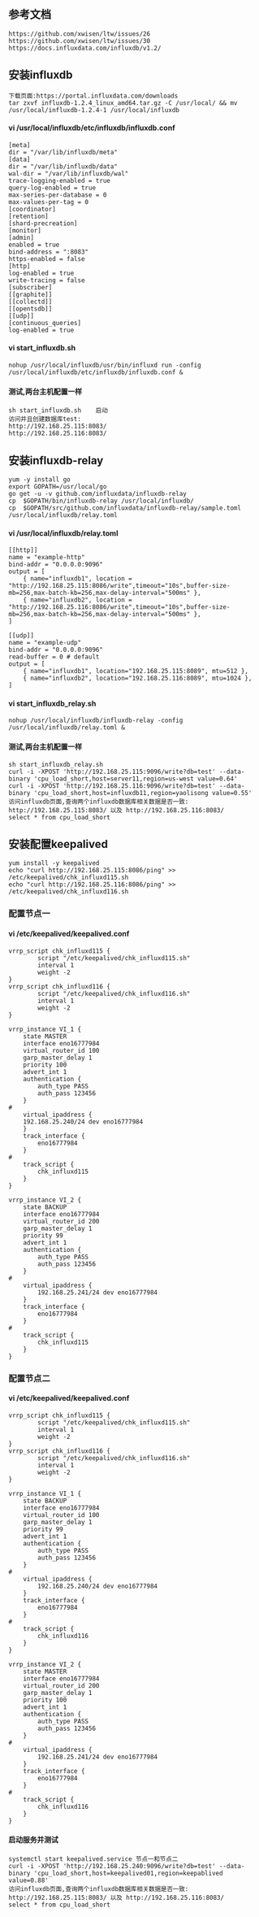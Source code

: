 ## 参考文档
    https://github.com/xwisen/ltw/issues/26
    https://github.com/xwisen/ltw/issues/30
    https://docs.influxdata.com/influxdb/v1.2/
## 安装influxdb
    下载页面:https://portal.influxdata.com/downloads
    tar zxvf influxdb-1.2.4_linux_amd64.tar.gz -C /usr/local/ && mv /usr/local/influxdb-1.2.4-1 /usr/local/influxdb
#### vi /usr/local/influxdb/etc/influxdb/influxdb.conf
    [meta]
    dir = "/var/lib/influxdb/meta"
    [data]
    dir = "/var/lib/influxdb/data"
    wal-dir = "/var/lib/influxdb/wal"
    trace-logging-enabled = true
    query-log-enabled = true
    max-series-per-database = 0
    max-values-per-tag = 0
    [coordinator]
    [retention]
    [shard-precreation]
    [monitor]
    [admin]
    enabled = true
    bind-address = ":8083"
    https-enabled = false
    [http]
    log-enabled = true
    write-tracing = false
    [subscriber]
    [[graphite]]
    [[collectd]]
    [[opentsdb]]
    [[udp]]
    [continuous_queries]
    log-enabled = true
#### vi start_influxdb.sh
    nohup /usr/local/influxdb/usr/bin/influxd run -config /usr/local/influxdb/etc/influxdb/influxdb.conf &
#### 测试,两台主机配置一样
    sh start_influxdb.sh    启动
    访问并且创建数据库test:
    http://192.168.25.115:8083/  
    http://192.168.25.116:8083/   
## 安装influxdb-relay
    yum -y install go
    export GOPATH=/usr/local/go
    go get -u -v github.com/influxdata/influxdb-relay
    cp  $GOPATH/bin/influxdb-relay /usr/local/influxdb/
    cp  $GOPATH/src/github.com/influxdata/influxdb-relay/sample.toml /usr/local/influxdb/relay.toml
#### vi /usr/local/influxdb/relay.toml
    [[http]]
    name = "example-http"
    bind-addr = "0.0.0.0:9096"
    output = [
        { name="influxdb1", location = "http://192.168.25.115:8086/write",timeout="10s",buffer-size-mb=256,max-batch-kb=256,max-delay-interval="500ms" },
        { name="influxdb2", location = "http://192.168.25.116:8086/write",timeout="10s",buffer-size-mb=256,max-batch-kb=256,max-delay-interval="500ms" },
    ]

    [[udp]]
    name = "example-udp"
    bind-addr = "0.0.0.0:9096"
    read-buffer = 0 # default
    output = [
        { name="influxdb1", location="192.168.25.115:8089", mtu=512 },
        { name="influxdb2", location="192.168.25.116:8089", mtu=1024 },
    ]
#### vi start_influxdb_relay.sh
    nohup /usr/local/influxdb/influxdb-relay -config /usr/local/influxdb/relay.toml &
#### 测试,两台主机配置一样
    sh start_influxdb_relay.sh
    curl -i -XPOST 'http://192.168.25.115:9096/write?db=test' --data-binary 'cpu_load_short,host=server11,region=us-west value=0.64'
    curl -i -XPOST 'http://192.168.25.116:9096/write?db=test' --data-binary 'cpu_load_short,host=influxdb11,region=yaolisong value=0.55'
    访问influxdb页面,查询两个influxdb数据库相关数据是否一致:
    http://192.168.25.115:8083/ 以及 http://192.168.25.116:8083/ 
    select * from cpu_load_short
## 安装配置keepalived
    yum install -y keepalived
    echo "curl http://192.168.25.115:8086/ping" >> /etc/keepalived/chk_influxd115.sh
    echo "curl http://192.168.25.116:8086/ping" >> /etc/keepalived/chk_influxd116.sh
### 配置节点一
#### vi /etc/keepalived/keepalived.conf
    vrrp_script chk_influxd115 {
            script "/etc/keepalived/chk_influxd115.sh"
            interval 1   
            weight -2    
    }
    vrrp_script chk_influxd116 {
            script "/etc/keepalived/chk_influxd116.sh"  
            interval 1   
            weight -2    
    }
   
    vrrp_instance VI_1 {
        state MASTER
        interface eno16777984	
        virtual_router_id 100   
        garp_master_delay 1
        priority 100	
        advert_int 1
        authentication {
            auth_type PASS
            auth_pass 123456
        }
    #
        virtual_ipaddress {
        192.168.25.240/24 dev eno16777984   
        }
        track_interface {
            eno16777984
        }
    #
        track_script {     
            chk_influxd115
        }
    }

    vrrp_instance VI_2 {
        state BACKUP
        interface eno16777984	
        virtual_router_id 200   
        garp_master_delay 1
        priority 99	
        advert_int 1
        authentication {
            auth_type PASS
            auth_pass 123456
        }
    #
        virtual_ipaddress {
            192.168.25.241/24 dev eno16777984   
        }
        track_interface {
            eno16777984
        }
    #
        track_script {     
            chk_influxd115
        }
    }
### 配置节点二
#### vi /etc/keepalived/keepalived.conf
    vrrp_script chk_influxd115 {
            script "/etc/keepalived/chk_influxd115.sh"  
            interval 1   
            weight -2     
    }
    vrrp_script chk_influxd116 {
            script "/etc/keepalived/chk_influxd116.sh"   
            interval 1   
            weight -2    
    }
    
    vrrp_instance VI_1 {
        state BACKUP
        interface eno16777984	
        virtual_router_id 100   
        garp_master_delay 1
        priority 99	
        advert_int 1
        authentication {
            auth_type PASS
            auth_pass 123456
        }
    #
        virtual_ipaddress {
            192.168.25.240/24 dev eno16777984  
        }
        track_interface {
            eno16777984
        }
    #
        track_script {      
            chk_influxd116
        }
    }

    vrrp_instance VI_2 {
        state MASTER
        interface eno16777984	
        virtual_router_id 200    
        garp_master_delay 1
        priority 100	
        advert_int 1
        authentication {
            auth_type PASS
            auth_pass 123456
        }
    #
        virtual_ipaddress {
            192.168.25.241/24 dev eno16777984  
        }
        track_interface {
            eno16777984
        }
    #
        track_script {       
            chk_influxd116
        }
    }
#### 启动服务并测试
    systemctl start keepalived.service 节点一和节点二
    curl -i -XPOST 'http://192.168.25.240:9096/write?db=test' --data-binary 'cpu_load_short,host=keepalived01,region=keepablived value=0.88'
    访问influxdb页面,查询两个influxdb数据库相关数据是否一致:
    http://192.168.25.115:8083/ 以及 http://192.168.25.116:8083/ 
    select * from cpu_load_short
